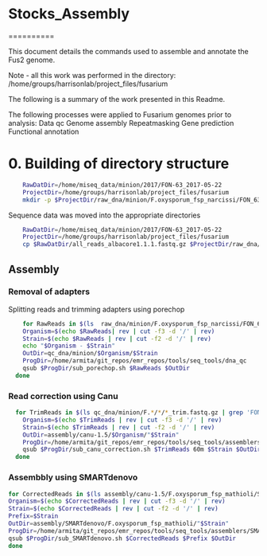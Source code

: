 # Stocks_Assembly
==========

This document details the commands used to assemble and annotate the Fus2 genome.

Note - all this work was performed in the directory:
/home/groups/harrisonlab/project_files/fusarium

The following is a summary of the work presented in this Readme.

The following processes were applied to Fusarium genomes prior to analysis:
Data qc
Genome assembly
Repeatmasking
Gene prediction
Functional annotation


# 0. Building of directory structure
```bash
	RawDatDir=/home/miseq_data/minion/2017/FON-63_2017-05-22
	ProjectDir=/home/groups/harrisonlab/project_files/fusarium
	mkdir -p $ProjectDir/raw_dna/minion/F.oxysporum_fsp_narcissi/FON_63
```

Sequence data was moved into the appropriate directories

```bash
	RawDatDir=/home/miseq_data/minion/2017/FON-63_2017-05-22
	ProjectDir=/home/groups/harrisonlab/project_files/fusarium
	cp $RawDatDir/all_reads_albacore1.1.1.fastq.gz $ProjectDir/raw_dna/minion/F.oxysporum_fsp_narcissi/FON_63/.
```


## Assembly

### Removal of adapters

Splitting reads and trimming adapters using porechop
```bash
	for RawReads in $(ls  raw_dna/minion/F.oxysporum_fsp_narcissi/FON_63/all_reads_albacore1.1.1.fastq.gz); do
    Organism=$(echo $RawReads| rev | cut -f3 -d '/' | rev)
    Strain=$(echo $RawReads | rev | cut -f2 -d '/' | rev)
    echo "$Organism - $Strain"
  	OutDir=qc_dna/minion/$Organism/$Strain
  	ProgDir=/home/armita/git_repos/emr_repos/tools/seq_tools/dna_qc
  	qsub $ProgDir/sub_porechop.sh $RawReads $OutDir
  done
```

### Read correction using Canu

```bash
  for TrimReads in $(ls qc_dna/minion/F.*/*/*_trim.fastq.gz | grep 'FON_63'); do
    Organism=$(echo $TrimReads | rev | cut -f3 -d '/' | rev)
    Strain=$(echo $TrimReads | rev | cut -f2 -d '/' | rev)
    OutDir=assembly/canu-1.5/$Organism/"$Strain"
    ProgDir=/home/armita/git_repos/emr_repos/tools/seq_tools/assemblers/canu
    qsub $ProgDir/sub_canu_correction.sh $TrimReads 60m $Strain $OutDir
  done
```

### Assembbly using SMARTdenovo

```bash
for CorrectedReads in $(ls assembly/canu-1.5/F.oxysporum_fsp_mathioli/Stocks4/Stocks4.trimmedReads.fasta.gz); do
Organism=$(echo $CorrectedReads | rev | cut -f3 -d '/' | rev)
Strain=$(echo $CorrectedReads | rev | cut -f2 -d '/' | rev)
Prefix=$Strain
OutDir=assembly/SMARTdenovo/F.oxysporum_fsp_mathioli/"$Strain"
ProgDir=/home/armita/git_repos/emr_repos/tools/seq_tools/assemblers/SMARTdenovo
qsub $ProgDir/sub_SMARTdenovo.sh $CorrectedReads $Prefix $OutDir
done
```
